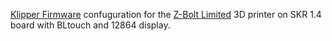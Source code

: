 [Klipper Firmware](https://www.klipper3d.org/) confuguration for the [Z-Bolt Limited](https://z-bolt.ru/) 3D printer on SKR 1.4 board with BLtouch and 12864 display.
